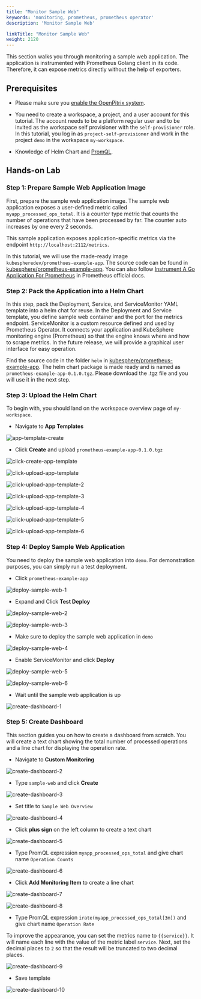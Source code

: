```yaml
---
title: "Monitor Sample Web"
keywords: 'monitoring, prometheus, prometheus operator'
description: 'Monitor Sample Web'

linkTitle: "Monitor Sample Web"
weight: 2120
---
```


This section walks you through monitoring a sample web application. The application is instrumented with Prometheus Golang client in its code. Therefore, it can expose metrics directly without the help of exporters.

## Prerequisites

- Please make sure you [enable the OpenPitrix system](https://kubesphere.io/docs/pluggable-components/app-store/).
- You need to create a workspace, a project, and a user account for this tutorial. The account needs to be a platform regular user and to be invited as the workspace self provisioner with the `self-provisioner` role. In this tutorial, you log in as `project-self-provisioner` and work in the project `demo` in the workspace `my-workspace`.

- Knowledge of Helm Chart and [PromQL](https://prometheus.io/docs/prometheus/latest/querying/examples/).

## Hands-on Lab

### Step 1: Prepare Sample Web Application Image

First, prepare the sample web application image. The sample web application exposes a user-defined metric called `myapp_processed_ops_total`. It is a counter type metric that counts the number of operations that have been processed by far. The counter auto increases by one every 2 seconds. 

This sample application exposes application-specific metrics via the endpoint `http://localhost:2112/metrics`.

In this tutorial, we will use the made-ready image `kubespheredev/promethues-example-app`. The source code can be found in [kubesphere/prometheus-example-app](https://github.com/kubesphere/prometheus-example-app). You can also follow [Instrument A Go Application For Prometheus](https://prometheus.io/docs/guides/go-application/) in Prometheus official docs.

### Step 2: Pack the Application into a Helm Chart

In this step, pack the Deployment, Service, and ServiceMonitor YAML template into a helm chat for reuse. In the Deployment and Service template, you define sample web container and the port for the metrics endpoint. ServiceMonitor is a custom resource defined and used by Prometheus Operator. It connects your application and KubeSphere monitoring engine (Prometheus) so that the engine knows where and how to scrape metrics. In the future release, we will provide a graphical user interface for easy operation.

Find the source code in the folder `helm` in [kubesphere/prometheus-example-app](https://github.com/kubesphere/prometheus-example-app). The helm chart package is made ready and is named as `prometheus-example-app-0.1.0.tgz`. Please download the .tgz file and you will use it in the next step.

### Step 3: Upload the Helm Chart

To begin with, you should land on the workspace overview page of `my-workspace`.

- Navigate to **App Templates**

![app-template-create](/images/docs/project-user-guide/custom-application-monitoring/app-template-create.PNG)

- Click **Create** and upload `prometheus-example-app-0.1.0.tgz`

![click-create-app-template](/images/docs/project-user-guide/custom-application-monitoring/click-create-app-template.PNG)

![click-upload-app-template](/images/docs/project-user-guide/custom-application-monitoring/click-upload-app-template.PNG)

![click-upload-app-template-2](/images/docs/project-user-guide/custom-application-monitoring/click-upload-app-template-2.PNG)

![click-upload-app-template-3](/images/docs/project-user-guide/custom-application-monitoring/click-upload-app-template-3.PNG)

![click-upload-app-template-4](/images/docs/project-user-guide/custom-application-monitoring/click-upload-app-template-4.PNG)

![click-upload-app-template-5](/images/docs/project-user-guide/custom-application-monitoring/click-upload-app-template-5.PNG)

![click-upload-app-template-6](/images/docs/project-user-guide/custom-application-monitoring/click-upload-app-template-6.PNG)

### Step 4: Deploy Sample Web Application

You need to deploy the sample web application into `demo`. For demonstration purposes, you can simply run a test deployment.

- Click `prometheus-example-app`

![deploy-sample-web-1](/images/docs/project-user-guide/custom-application-monitoring/deploy-sample-web-1.PNG)

- Expand and Click **Test Deploy**

![deploy-sample-web-2](/images/docs/project-user-guide/custom-application-monitoring/deploy-sample-web-2.PNG)

![deploy-sample-web-3](/images/docs/project-user-guide/custom-application-monitoring/deploy-sample-web-3.PNG)

- Make sure to deploy the sample web application in `demo`

![deploy-sample-web-4](/images/docs/project-user-guide/custom-application-monitoring/deploy-sample-web-4.PNG)

- Enable ServiceMonitor and click **Deploy**

![deploy-sample-web-5](/images/docs/project-user-guide/custom-application-monitoring/deploy-sample-web-5.PNG)

![deploy-sample-web-6](/images/docs/project-user-guide/custom-application-monitoring/deploy-sample-web-6.PNG)

- Wait until the sample web application is up

![create-dashboard-1](/images/docs/project-user-guide/custom-application-monitoring/create-dashboard-1.PNG)

### Step 5: Create Dashboard

This section guides you on how to create a dashboard from scratch. You will create a text chart showing the total number of processed operations and a line chart for displaying the operation rate.

- Navigate to **Custom Monitoring**

![create-dashboard-2](/images/docs/project-user-guide/custom-application-monitoring/create-dashboard-2.PNG)

- Type `sample-web` and click **Create**

![create-dashboard-3](/images/docs/project-user-guide/custom-application-monitoring/create-dashboard-3.PNG)

- Set title to `Sample Web Overview`

![create-dashboard-4](/images/docs/project-user-guide/custom-application-monitoring/create-dashboard-4.PNG)

- Click **plus sign** on the left column to create a text chart

![create-dashboard-5](/images/docs/project-user-guide/custom-application-monitoring/create-dashboard-5.PNG)

- Type PromQL expression `myapp_processed_ops_total` and give chart name `Operation Counts`

![create-dashboard-6](/images/docs/project-user-guide/custom-application-monitoring/create-dashboard-6.PNG)

- Click **Add Monitoring Item** to create a line chart

![create-dashboard-7](/images/docs/project-user-guide/custom-application-monitoring/create-dashboard-7.PNG)

![create-dashboard-8](/images/docs/project-user-guide/custom-application-monitoring/create-dashboard-8.PNG)

- Type PromQL expression `irate(myapp_processed_ops_total[3m])` and give chart name `Operation Rate`

To improve the appearance, you can set the metrics name to `{{service}}`. It will name each line with the value of the metric label `service`. Next, set the decimal places to `2` so that the result will be truncated to two decimal places.

![create-dashboard-9](/images/docs/project-user-guide/custom-application-monitoring/create-dashboard-9.PNG)

- Save template

![create-dashboard-10](/images/docs/project-user-guide/custom-application-monitoring/create-dashboard-10.PNG)